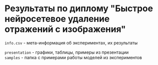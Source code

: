 # Результаты по диплому "Быстрое нейросетевое удаление отражений с изображения"

`info.csv` - мета-информация об экспериментах, их результаты  

`presentation` - графики, таблицы, примеры из презентации  
`samples` - папка с примерами работы моделей из экспериментов  
